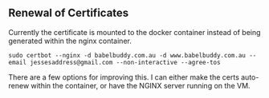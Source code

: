 ## Renewal of Certificates

Currently the certificate is mounted to the docker container instead of being generated within the nginx container. 


```sudo certbot --nginx -d babelbuddy.com.au -d www.babelbuddy.com.au --email jessesaddress@gmail.com --non-interactive --agree-tos```

There are a few options for improving this. I can either make the certs auto-renew within the container, or have
the NGINX server running on the VM. 


